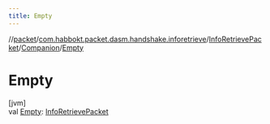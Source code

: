 ```yaml
---
title: Empty
---
```

//[packet](../../../../index.html)/[com.habbokt.packet.dasm.handshake.inforetrieve](../../index.html)/[InfoRetrievePacket](../index.html)/[Companion](index.html)/[Empty](-empty.html)



# Empty



[jvm]\
val [Empty](-empty.html): [InfoRetrievePacket](../index.html)





